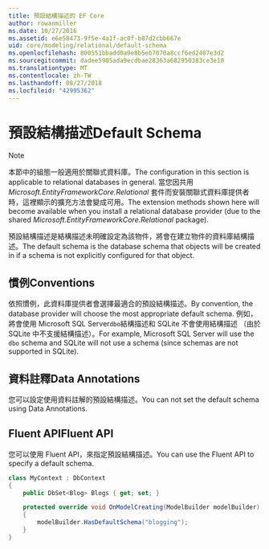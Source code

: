 ```yaml
---
title: 預設結構描述的 EF Core
author: rowanmiller
ms.date: 10/27/2016
ms.assetid: e6e58473-9f5e-4a1f-ac0f-b87d2cbb667e
uid: core/modeling/relational/default-schema
ms.openlocfilehash: 800551bbadd0a9e8b5eb7070a8ccf6ed2407e3d2
ms.sourcegitcommit: dadee5905ada9ecdbae28363a682950383ce3e10
ms.translationtype: MT
ms.contentlocale: zh-TW
ms.lasthandoff: 08/27/2018
ms.locfileid: "42995362"
---
```

# <a name="default-schema"></a><span data-ttu-id="76725-102">預設結構描述</span><span class="sxs-lookup"><span data-stu-id="76725-102">Default Schema</span></span>

> [!NOTE]  
> <span data-ttu-id="76725-103">本節中的組態一般適用於關聯式資料庫。</span><span class="sxs-lookup"><span data-stu-id="76725-103">The configuration in this section is applicable to relational databases in general.</span></span> <span data-ttu-id="76725-104">當您因共用 *Microsoft.EntityFrameworkCore.Relational* 套件而安裝關聯式資料庫提供者時，這裡顯示的擴充方法會變成可用。</span><span class="sxs-lookup"><span data-stu-id="76725-104">The extension methods shown here will become available when you install a relational database provider (due to the shared *Microsoft.EntityFrameworkCore.Relational* package).</span></span>

<span data-ttu-id="76725-105">預設結構描述是結構描述未明確設定為該物件，將會在建立物件的資料庫結構描述。</span><span class="sxs-lookup"><span data-stu-id="76725-105">The default schema is the database schema that objects will be created in if a schema is not explicitly configured for that object.</span></span>

## <a name="conventions"></a><span data-ttu-id="76725-106">慣例</span><span class="sxs-lookup"><span data-stu-id="76725-106">Conventions</span></span>

<span data-ttu-id="76725-107">依照慣例，此資料庫提供者會選擇最適合的預設結構描述。</span><span class="sxs-lookup"><span data-stu-id="76725-107">By convention, the database provider will choose the most appropriate default schema.</span></span> <span data-ttu-id="76725-108">例如，將會使用 Microsoft SQL Server`dbo`結構描述和 SQLite 不會使用結構描述 （由於 SQLite 中不支援結構描述）。</span><span class="sxs-lookup"><span data-stu-id="76725-108">For example, Microsoft SQL Server will use the `dbo` schema and SQLite will not use a schema (since schemas are not supported in SQLite).</span></span>

## <a name="data-annotations"></a><span data-ttu-id="76725-109">資料註釋</span><span class="sxs-lookup"><span data-stu-id="76725-109">Data Annotations</span></span>

<span data-ttu-id="76725-110">您可以設定使用資料註解的預設結構描述。</span><span class="sxs-lookup"><span data-stu-id="76725-110">You can not set the default schema using Data Annotations.</span></span>

## <a name="fluent-api"></a><span data-ttu-id="76725-111">Fluent API</span><span class="sxs-lookup"><span data-stu-id="76725-111">Fluent API</span></span>

<span data-ttu-id="76725-112">您可以使用 Fluent API，來指定預設結構描述。</span><span class="sxs-lookup"><span data-stu-id="76725-112">You can use the Fluent API to specify a default schema.</span></span>

<!-- [!code-csharp[Main](samples/core/relational/Modeling/FluentAPI/Samples/Relational/DefaultSchema.cs?highlight=7)] -->
``` csharp
class MyContext : DbContext
{
    public DbSet<Blog> Blogs { get; set; }

    protected override void OnModelCreating(ModelBuilder modelBuilder)
    {
        modelBuilder.HasDefaultSchema("blogging");
    }
}
```
